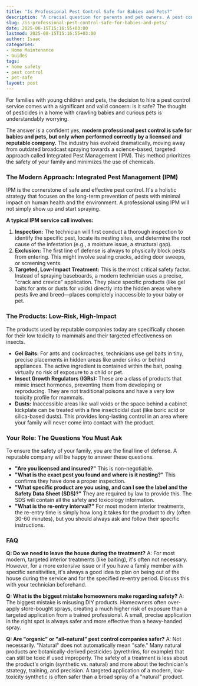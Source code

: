 ```yaml
---
title: "Is Professional Pest Control Safe for Babies and Pets?"
description: "A crucial question for parents and pet owners. A pest control expert explains modern safety protocols, low-impact products, and the right questions to ask your technician."
slug: /is-professional-pest-control-safe-for-babies-and-pets/
date: 2025-08-15T15:16:55+03:00
lastmod: 2025-08-15T15:16:55+03:00
author: Isaac
categories:
- Home Maintenance
- Guides
tags:
- home safety
- pest control
- pet-safe
layout: post
---
```

For families with young children and pets, the decision to hire a pest control service comes with a significant and valid concern: is it safe? The thought of pesticides in a home with crawling babies and curious pets is understandably worrying.

The answer is a confident yes, **modern professional pest control is safe for babies and pets, but only when performed correctly by a licensed and reputable company.** The industry has evolved dramatically, moving away from outdated broadcast spraying towards a science-based, targeted approach called Integrated Pest Management (IPM). This method prioritizes the safety of your family and minimizes the use of chemicals.

### The Modern Approach: Integrated Pest Management (IPM)

IPM is the cornerstone of safe and effective pest control. It's a holistic strategy that focuses on the long-term prevention of pests with minimal impact on human health and the environment. A professional using IPM will not simply show up and start spraying.

**A typical IPM service call involves:**

1.  **Inspection:** The technician will first conduct a thorough inspection to identify the specific pest, locate its nesting sites, and determine the root cause of the infestation (e.g., a moisture issue, a structural gap).
2.  **Exclusion:** The first line of defense is always to physically block pests from entering. This might involve sealing cracks, adding door sweeps, or screening vents.
3.  **Targeted, Low-Impact Treatment:** This is the most critical safety factor. Instead of spraying baseboards, a modern technician uses a precise, "crack and crevice" application. They place specific products (like gel baits for ants or dusts for voids) directly into the hidden areas where pests live and breed—places completely inaccessible to your baby or pet.

### The Products: Low-Risk, High-Impact

The products used by reputable companies today are specifically chosen for their low toxicity to mammals and their targeted effectiveness on insects.

*   **Gel Baits:** For ants and cockroaches, technicians use gel baits in tiny, precise placements in hidden areas like under sinks or behind appliances. The active ingredient is contained within the bait, posing virtually no risk of exposure to a child or pet.
*   **Insect Growth Regulators (IGRs):** These are a class of products that mimic insect hormones, preventing them from developing or reproducing. They are not traditional poisons and have a very low toxicity profile for mammals.
*   **Dusts:** Inaccessible areas like wall voids or the space behind a cabinet kickplate can be treated with a fine insecticidal dust (like boric acid or silica-based dusts). This provides long-lasting control in an area where your family will never come into contact with the product.

### Your Role: The Questions You Must Ask

To ensure the safety of your family, you are the final line of defense. A reputable company will be happy to answer these questions.

*   **"Are you licensed and insured?"** This is non-negotiable.
*   **"What is the exact pest you found and where is it nesting?"** This confirms they have done a proper inspection.
*   **"What specific product are you using, and can I see the label and the Safety Data Sheet (SDS)?"** They are required by law to provide this. The SDS will contain all the safety and toxicology information.
*   **"What is the re-entry interval?"** For most modern interior treatments, the re-entry time is simply how long it takes for the product to dry (often 30-60 minutes), but you should always ask and follow their specific instructions.

### FAQ

**Q: Do we need to leave the house during the treatment?**
A: For most modern, targeted interior treatments (like baiting), it's often not necessary. However, for a more extensive issue or if you have a family member with specific sensitivities, it's always a good idea to plan on being out of the house during the service and for the specified re-entry period. Discuss this with your technician beforehand.

**Q: What is the biggest mistake homeowners make regarding safety?**
A: The biggest mistake is misusing DIY products. Homeowners often over-apply store-bought sprays, creating a much higher risk of exposure than a targeted application from a trained professional. A small, precise application in the right spot is always safer and more effective than a heavy-handed spray.

**Q: Are "organic" or "all-natural" pest control companies safer?**
A: Not necessarily. "Natural" does not automatically mean "safe." Many natural products are botanically-derived pesticides (pyrethrins, for example) that can still be toxic if used improperly. The safety of a treatment is less about the product's origin (synthetic vs. natural) and more about the technician's strategy, training, and precision. A targeted application of a modern, low-toxicity synthetic is often safer than a broad spray of a "natural" product.
